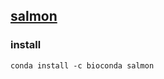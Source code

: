 
## [salmon](https://github.com/COMBINE-lab/salmon)

### install

```
conda install -c bioconda salmon
```

